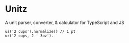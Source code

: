# Unitz

A unit parser, converter, & calculator for TypeScript and JS

```
uz('2 cups').normalize() // 1 pt
uz('2 cups, 2 - 3oz').
